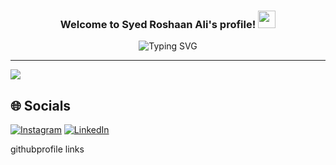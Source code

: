 <h3 align="center">
  Welcome to Syed Roshaan Ali's profile!
  <img src="https://media.giphy.com/media/hvRJCLFzcasrR4ia7z/giphy.gif" width="28">
</h3>

<p align="center">
 <img src="https://readme-typing-svg.demolab.com?font=Roboto&duration=4000&pause=1500&color=62E44E&center=true&width=435&lines=MERN+Stack+And+Mob+App+Developer;3%2B+years+of+experience" alt="Typing SVG" />
</p>
<hr/>
<p align="center">
  
  ![](https://komarev.com/ghpvc/?username=meisun0107&color=ff69b4&label=🍨_Nice_To_Meet_U!_You+are+my+visitor+No.)

</p>



## 🌐 Socials
[![Instagram](https://img.shields.io/badge/Instagram-E4405F?style=for-the-badge&logo=instagram&logoColor=white)](https://instagram.com/s.roshaanali/) 
[![LinkedIn](https://img.shields.io/badge/LinkedIn-0077B5?style=for-the-badge&logo=linkedin&logoColor=white)](https://www.linkedin.com/in/syedroshaanali) 
<!-- [![Medium](https://img.shields.io/badge/Medium-12100E?style=for-the-badge&logo=medium&logoColor=white)](https://medium.com/@imthepk)  -->
<!-- [![Reddit](https://img.shields.io/badge/Reddit-FF4500?style=for-the-badge&logo=reddit&logoColor=white)](https://reddit.com/user/imthepk)  -->
<!-- [![YouTube](https://img.shields.io/badge/YouTube-FF0000?style=for-the-badge&logo=youtube&logoColor=white)](https://youtube.com/c/hellocodepur)  -->
<!-- [![Twitter](https://img.shields.io/twitter/follow/imthepk?logo=Twitter&style=for-the-badge)](https://twitter.com/imthepk) -->
githubprofile links
<!-- https://github.com/DenverCoder1/DenverCoder1/blob/main/README.md -->
<!-- https://github.com/Pudding124 -->
<!-- https://github.com/meisun0107 -->
<!-- https://github.com/arunsridher -->
<!-- https://github.com/AdityaKumar28 -->
<!-- https://github.com/iampawan/iampawan/blob/master/README.md -->

<!--
**RoshaanAli/RoshaanAli** is a ✨ _special_ ✨ repository because its `README.md` (this file) appears on your GitHub profile.

Here are some ideas to get you started:

- 🔭 I’m currently working on ...
- 🌱 I’m currently learning ...
- 👯 I’m looking to collaborate on ...
- 🤔 I’m looking for help with ...
- 💬 Ask me about ...
- 📫 How to reach me: ...
- 😄 Pronouns: ...
- ⚡ Fun fact: ...
-->
